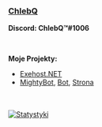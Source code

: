 ### [ChlebQ](https://chlebq.xyz)
**Discord: ChlebQ™#1006**

<br />

**Moje Projekty:**<br />
- [Exehost.NET](https://exehost.net)
- [MightyBot](https://discord.gg/QZ5jzZN), [Bot](https://mightybot.ml/add), [Strona](https://mightybot.ml)

<br />


<br />

<a href="https://github.com/anuraghazra/github-readme-stats">
  <img align="center" src="https://github-readme-stats.vercel.app/api?username=ChlbQ&show_icons=true&include_all_commits=true&bg_color=30,e96443,904e95&title_color=fff&text_color=fff?count_private=true" alt="Statystyki" />
</a>
